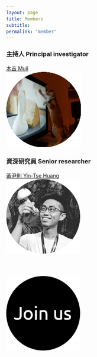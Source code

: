 ```yaml
---
layout: page
title: Members
subtitle:
permalink: "member"
--- 
```

<div class="container-fluid">
<div class="row">
  <div class="col no-gutters col-sm col-md">
    <h3>主持人 Principal investigator</h3>
    <a href="ythuang">木吉 Muji</a><br>
    <div class="hovereffect">
     <a class="info" href="ythuang"><img class="img-responsive" src="/assets/img/people/Muji_TV_crop_circle.gif" alt=""></a>
     </div>
  </div>
  <div class="col no-gutters col-sm col-md">
    <h3>資深研究員 Senior researcher</h3>
    <a href="ythuang">黃尹則 Yin-Tse Huang</a><br>
    <div class="hovereffect">
     <a class="info" href="ythuang"><img class="img-responsive" src="/assets/img/people/MeInField_circle.png" alt=""></a>
     </div>
  </div>
</div>
<br>
  <div class="col no-gutters col-sm col-md">
    <h3> </h3>
    <a href="join_us"> </a><br>
    <div class="hovereffect">
     <a class="info" href="join_us"><img class="img-responsive" src="/assets/img/people/joinus_circle_200.png" alt=""></a>
     </div>
  </div>
</div>

